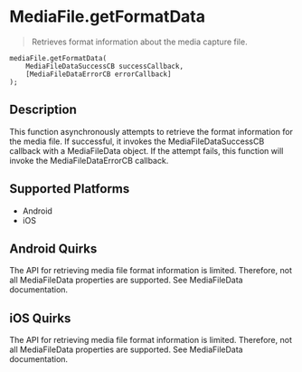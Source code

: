 MediaFile.getFormatData
=======================

> Retrieves format information about the media capture file.

    mediaFile.getFormatData( 
        MediaFileDataSuccessCB successCallback, 
        [MediaFileDataErrorCB errorCallback]
    );

Description
-----------

This function asynchronously attempts to retrieve the format information for the media file.  If successful, it invokes the MediaFileDataSuccessCB callback with a MediaFileData object.  If the attempt fails, this function will invoke the MediaFileDataErrorCB callback.

Supported Platforms
-------------------

- Android
- iOS

Android Quirks
--------------
The API for retrieving media file format information is limited.  Therefore, not all MediaFileData properties are supported.  See MediaFileData documentation.

iOS Quirks
----------
The API for retrieving media file format information is limited.  Therefore, not all MediaFileData properties are supported.  See MediaFileData documentation.